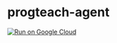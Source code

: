 # progteach-agent

[![Run on Google Cloud](https://deploy.cloud.run/button.svg)](https://deploy.cloud.run)



